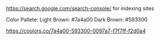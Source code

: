 https://search.google.com/search-console/ for indexing sites

Color Pallete:
Light Brown: \#7a4a00
Dark Brown: \#593300

https://coolors.co/7a4a00-593300-0097a7-f7f7ff-f2d0a4